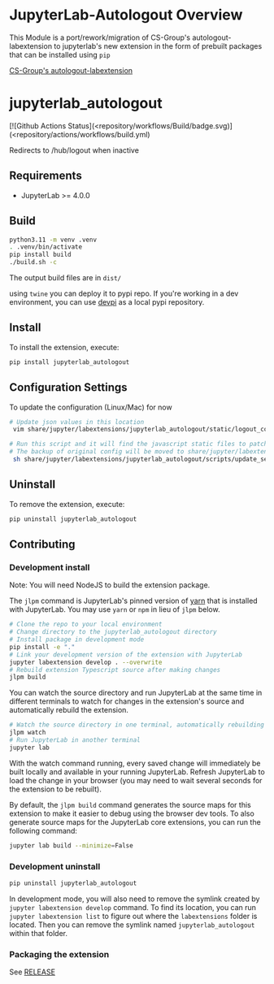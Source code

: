 # JupyterLab-Autologout Overview

This Module is a port/rework/migration of CS-Group's autologout-labextension to jupyterlab's new extension in the form of prebuilt packages that can be installed using `pip`

[CS-Group's autologout-labextension](https://github.com/CNES/autologout-labextension)

# jupyterlab_autologout

[![Github Actions Status](<repository/workflows/Build/badge.svg)](<repository/actions/workflows/build.yml)

Redirects to /hub/logout when inactive

## Requirements

- JupyterLab >= 4.0.0

## Build

```bash
python3.11 -m venv .venv
. .venv/bin/activate
pip install build
./build.sh -c
```

The output build files are in `dist/`

using `twine` you can deploy it to pypi repo. If you're working in a dev environment, you can use [devpi](https://github.com/devpi/devpi) as a local pypi repository.


## Install

To install the extension, execute:

```bash
pip install jupyterlab_autologout
```

## Configuration Settings
To update the configuration (Linux/Mac) for now

```bash
# Update json values in this location
 vim share/jupyter/labextensions/jupyterlab_autologout/static/logout_conf.json

# Run this script and it will find the javascript static files to patch new values in.
# The backup of original config will be moved to share/jupyter/labextensions/jupyterlab_autologout/bak/<filename>.bak
 sh share/jupyter/labextensions/jupyterlab_autologout/scripts/update_settings.sh
```


## Uninstall

To remove the extension, execute:

```bash
pip uninstall jupyterlab_autologout
```

## Contributing

### Development install

Note: You will need NodeJS to build the extension package.

The `jlpm` command is JupyterLab's pinned version of
[yarn](https://yarnpkg.com/) that is installed with JupyterLab. You may use
`yarn` or `npm` in lieu of `jlpm` below.

```bash
# Clone the repo to your local environment
# Change directory to the jupyterlab_autologout directory
# Install package in development mode
pip install -e "."
# Link your development version of the extension with JupyterLab
jupyter labextension develop . --overwrite
# Rebuild extension Typescript source after making changes
jlpm build
```

You can watch the source directory and run JupyterLab at the same time in different terminals to watch for changes in the extension's source and automatically rebuild the extension.

```bash
# Watch the source directory in one terminal, automatically rebuilding when needed
jlpm watch
# Run JupyterLab in another terminal
jupyter lab
```

With the watch command running, every saved change will immediately be built locally and available in your running JupyterLab. Refresh JupyterLab to load the change in your browser (you may need to wait several seconds for the extension to be rebuilt).

By default, the `jlpm build` command generates the source maps for this extension to make it easier to debug using the browser dev tools. To also generate source maps for the JupyterLab core extensions, you can run the following command:

```bash
jupyter lab build --minimize=False
```

### Development uninstall

```bash
pip uninstall jupyterlab_autologout
```

In development mode, you will also need to remove the symlink created by `jupyter labextension develop`
command. To find its location, you can run `jupyter labextension list` to figure out where the `labextensions`
folder is located. Then you can remove the symlink named `jupyterlab_autologout` within that folder.

### Packaging the extension

See [RELEASE](RELEASE.md)
